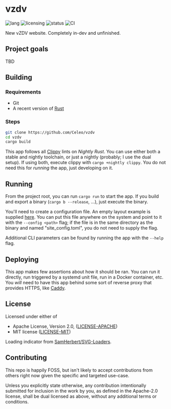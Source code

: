 # vzdv

![lang](https://img.shields.io/badge/lang-rust-orange)
![licensing](https://img.shields.io/badge/license-MIT_or_Apache_2.0-blue)
![status](https://img.shields.io/badge/project_status-in_dev-red)
![CI](https://github.com/Celeo/vzdv/actions/workflows/ci.yml/badge.svg)

New vZDV website. Completely in-dev and unfinished.

## Project goals

TBD

## Building

### Requirements

- Git
- A recent version of [Rust](https://www.rust-lang.org/tools/install)

### Steps

```sh
git clone https://github.com/Celeo/vzdv
cd vzdv
cargo build
```

This app follows all [Clippy](https://doc.rust-lang.org/clippy/) lints on _Nightly Rust_. You can use either both a stable and nightly toolchain, or just a nightly (probably; I use the dual setup). If using both, execute clippy with `cargo +nightly clippy`. You do not need this for _running_ the app, just developing on it.

## Running

From the project root, you can run `cargo run` to start the app. If you build and export a binary (`cargo b --release`, ...), just execute the binary.

You'll need to create a configuration file. An empty layout example is supplied [here](./site_config.sample.toml). You can put this file anywhere on the system and point to it with the `--config <path>` flag; if the file is in the same directory as the binary and named "site_config.toml", you do not need to supply the flag.

Additional CLI parameters can be found by running the app with the `--help` flag.

## Deploying

This app makes few assertions about how it should be ran. You can run it directly, run triggered by a systemd unit file, run in a Docker container, etc. You _will_ need to have this app behind some sort of reverse proxy that provides HTTPS, like [Caddy](https://caddyserver.com/).

## License

Licensed under either of

* Apache License, Version 2.0, ([LICENSE-APACHE](LICENSE-APACHE))
* MIT license ([LICENSE-MIT](LICENSE-MIT))

Loading indicator from [SamHerbert/SVG-Loaders](https://github.com/SamHerbert/SVG-Loaders).

## Contributing

This repo is happily FOSS, but isn't likely to accept contributions from others right now given the specific and targeted use-case.

Unless you explicitly state otherwise, any contribution intentionally submitted for inclusion in the work by you, as defined in the Apache-2.0 license, shall be dual licensed as above, without any additional terms or conditions.
